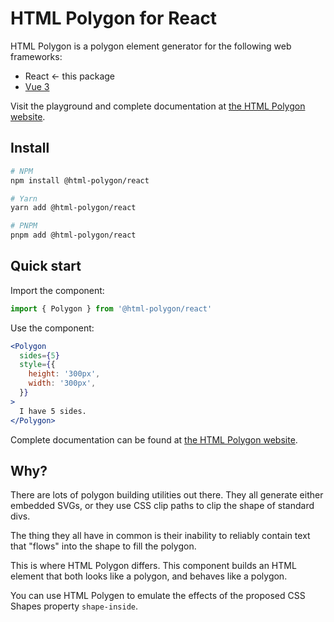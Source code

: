 # HTML Polygon for React

HTML Polygon is a polygon element generator for the following web frameworks:

* React ← this package
* [Vue 3](https://github.com/html-polygon/html-polygon/tree/main/packages/vue)

Visit the playground and complete documentation at [the HTML Polygon website](https://html-polygon.com).

## Install

```sh
# NPM
npm install @html-polygon/react

# Yarn
yarn add @html-polygon/react

# PNPM
pnpm add @html-polygon/react
```

## Quick start

Import the component:

```jsx
import { Polygon } from '@html-polygon/react'
```

Use the component:

```jsx
<Polygon
  sides={5}
  style={{
    height: '300px',
    width: '300px',
  }}
>
  I have 5 sides.
</Polygon>
```

Complete documentation can be found at [the HTML Polygon website](https://html-polygon.com).

## Why?

There are lots of polygon building utilities out there. They all generate
either embedded SVGs, or they use CSS clip paths to clip the shape of standard
divs.

The thing they all have in common is their inability to reliably contain text
that "flows" into the shape to fill the polygon.

This is where HTML Polygon differs. This component builds an HTML element that
both looks like a polygon, and behaves like a polygon.

You can use HTML Polygen to emulate the effects of the proposed CSS Shapes
property `shape-inside`.
